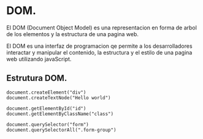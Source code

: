 # DOM.

El DOM (Document Object Model) es una representacion en forma de arbol de los elementos y la estructura de una pagina web.

El DOM es una interfaz de programacion qe permite a los desarrolladores interactar y manipular el contenido, la estructura y el estilo de una pagina web utilizando javaScript.

## Estrutura DOM.

```
document.createElement("div")
document.createTextNode("Hello world")

document.getElementById("id")
document.getElementByClassName("class")

document.querySelector("form")
document.querySelectorAll(".form-group")
```

